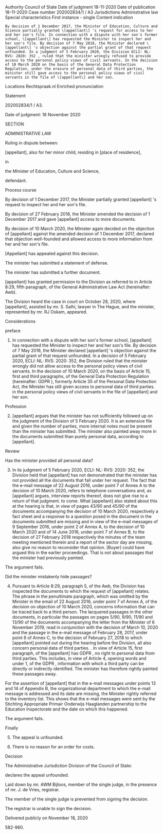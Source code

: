 Authority
    Council of State 
Date of judgment
    18-11-2020 
Date of publication
    18-11-2020 
Case number
    202002834/1 / A3
Jurisdictions
    Administrative law
Special characteristics
    First instance - single
Content indication

    By decision of 1 December 2017, the Minister of Education, Culture and Science partially granted \[appellant\] 's request for access to her and her son's file. In connection with a dispute with her son's former school, \[appellant\] has requested the Minister to inspect her and her son's file. By decision of 7 May 2018, the Minister declared \[appellant\] 's objection against the partial grant of that request unfounded. In a judgment of 5 February 2020, the Division ECLI: NL: RVS: 2020: 352 , ruled that the minister wrongly refused to provide access to the personal policy views of civil servants. In the decision of 10 March 2020 on the basis of the General Data Protection Regulation, under the erasure of personal data of third parties, the minister still gave access to the personal policy views of civil servants in the file of \[appellant\] and her son.
Locations
    Rechtspraak.nl
    Enriched pronunciation 

Statement

202002834/1 / A3.

Date of judgment: 18 November 2020

SECTION

ADMINISTRATIVE LAW

Ruling in dispute between:

\[appellant\], also for her minor child, residing in \[place of residence\],

in

the Minister of Education, Culture and Science,

defendant.

Process course

By decision of 1 December 2017, the Minister partially granted \[appellant\] 's request to inspect her and her son's file.

By decision of 27 February 2018, the Minister amended the decision of 1 December 2017 and gave \[appellant\] access to more documents.

By decision of 10 March 2020, the Minister again decided on the objection of \[appellant\] against the amended decision of 1 December 2017, declared that objection well-founded and allowed access to more information from her and her son's file.

\[Appellant\] has appealed against this decision.

The minister has submitted a statement of defense.

The minister has submitted a further document.

\[appellant\] has granted permission to the Division as referred to in Article 8:29, fifth paragraph, of the General Administrative Law Act (hereinafter: Awb).

The Division heard the case in court on October 28, 2020, where \[appellant\], assisted by mr. S. Salhi, lawyer in The Hague, and the minister, represented by mr. RJ Oskam, appeared.

Considerations

preface

1. In connection with a dispute with her son's former school, \[appellant\] has requested the Minister to inspect her and her son's file. By decision of 7 May 2018, the Minister declared \[appellant\] 's objection against the partial grant of that request unfounded. In a decision of 5 February 2020, ECLI: NL: RVS: 2020: 352, the Division ruled that the minister wrongly did not allow access to the personal policy views of civil servants. In the decision of 10 March 2020, on the basis of Article 15, first and third paragraphs, of the General Data Protection Regulation (hereinafter: GDPR ), formerly Article 35 of the Personal Data Protection Act, the Minister has still given access to personal data of third parties. in the personal policy views of civil servants in the file of \[appellant\] and her son.

Profession

2. \[appellant\] argues that the minister has not sufficiently followed up on the judgment of the Division of 5 February 2020. It is an extensive file and given the number of parties, more internal notes must be present than the minister has submitted. The minister also painted away more in the documents submitted than purely personal data, according to \[appellant\].

Review

Has the minister provided all personal data?

3. In its judgment of 5 February 2020, ECLI: NL: RVS: 2020: 352, the Division held that \[appellant\] has not demonstrated that the minister has not provided all the documents that fall under her request. The fact that the e-mail message of 22 August 2016, under point 7 of Annex A to the decision of 10 March 2020, refers to telephone conversations and, as \[appellant\] argues, interview reports thereof, does not give rise to a return of that judgment. to come. What \[appellant\] also stated about this at the hearing is that, in view of pages 43/90 and 45/90 of the documents accompanying the decision of 10 March 2020, respectively a fact sheet and a response to a question posed in the document in the documents submitted are missing and in view of the e-mail messages of 9 September 2016, under point 2 of Annex A, to the decision of 10 March 2020 and of 14 June 2016, under point 7 of Annex B, to the decision of 27 February 2018 respectively the minutes of the team meeting mentioned therein and a report of the sector day are missing, also give no reason to reconsider that opinion. \[Buyer\] could have argued this in the earlier proceedings. That is not about passages that the minister had previously painted.

The argument fails.

Did the minister mistakenly hide passages?

4. Pursuant to Article 8:29, paragraph 5, of the Awb, the Division has inspected the documents to which the request of \[appellant\] relates. The phrase in the penultimate paragraph, which was omitted by the Minister in the email of 22 August 2016, under point 7 of Annex A, of the decision on objection of 10 March 2020, concerns information that can be traced back to a third person. The lacquered passages in the other documents, in particular the passages on pages 5/90, 9/90, 11/90 and 13/90 of the documents accompanying the letter from the Minister of 6 November 2019, read in conjunction with the decision of March 10, 2020 and the passage in the e-mail message of February 28, 2017, under point 6 of Annex C, to the decision of February 27, 2018 to which \[appellant\] pointed out during the hearing before the Division, all also concern personal data of third parties. . In view of Article 15, first paragraph, of the \[appellant\] has GDPR , no right to personal data from third parties. This includes, in view of Article 4, opening words and under 1, of the GDPR , information with which a third party can be directly or indirectly identified. The minister has therefore rightly painted these passages away.

For the assertion of \[appellant\] that in the e-mail messages under points 13 and 14 of Appendix B, the organizational department to which the e-mail message is addressed and its date are missing, the Minister rightly referred to the inventory list. This shows that the e-mail messages were sent by the Stichting Appropriate Primair Onderwijs Haaglanden partnership to the Education Inspectorate and the date on which this happened.

The argument fails.

Finally

5. The appeal is unfounded.

6. There is no reason for an order for costs.

Decision

The Administrative Jurisdiction Division of the Council of State:

declares the appeal unfounded.

Laid down by mr. AWM Bijloos, member of the single judge, in the presence of mr. J. de Vries, registrar.

The member of the single judge is prevented from signing the decision.

The registrar is unable to sign the decision.

Delivered publicly on November 18, 2020

582-960.
